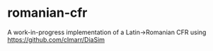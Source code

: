 # romanian-cfr
A work-in-progress implementation of a Latin->Romanian CFR using https://github.com/clmarr/DiaSim